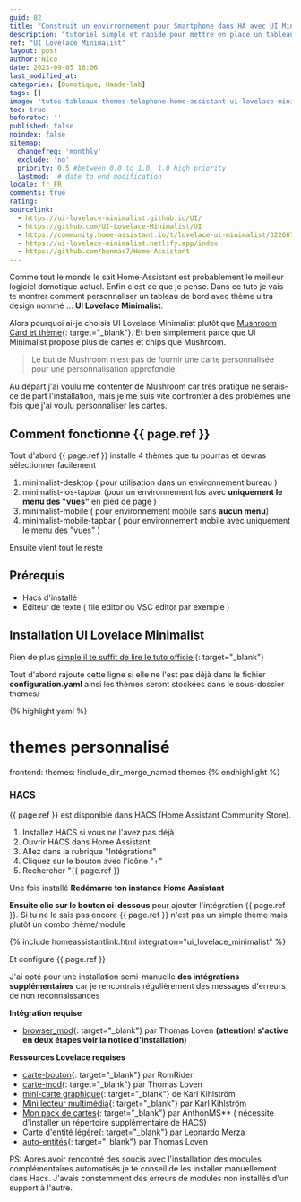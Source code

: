 ```yaml
---
guid: 82
title: "Construit un envirronnement pour Smartphone dans HA avec UI Minimalist"
description: "tutoriel simple et rapide pour mettre en place un tableau de bord sous Home Assistant design pour téléphone grâce à UI Lovelace Minimalist"
ref: "UI Lovelace Minimalist"
layout: post
author: Nico
date: 2023-09-05 16:06
last_modified_at: 
categories: [Domotique, Haade-lab]
tags: []
image: 'tutos-tableaux-themes-telephone-home-assistant-ui-lovelace-minimalist.png'
toc: true
beforetoc: ''
published: false
noindex: false
sitemap:
  changefreq: 'monthly'
  exclude: 'no'
  priority: 0.5 #between 0.0 to 1.0, 1.0 high priority
  lastmod:  # date to end modification
locale: fr_FR
comments: true
rating:  
sourcelink:
  - https://ui-lovelace-minimalist.github.io/UI/
  - https://github.com/UI-Lovelace-Minimalist/UI
  - https://community.home-assistant.io/t/lovelace-ui-minimalist/322687
  - https://ui-lovelace-minimalist.netlify.app/index
  - https://github.com/benmac7/Home-Assistant
---
```


Comme tout le monde le sait Home-Assistant est probablement le meilleur logiciel domotique actuel. Enfin c'est ce que je pense. Dans ce tuto je vais te montrer comment personnaliser un tableau de bord avec thème ultra design nommé ... **UI Lovelace Minimalist**.

Alors pourquoi ai-je choisis UI Lovelace Minimalist plutôt que [Mushroom Card et thème](https://github.com/piitaya/lovelace-mushroom){: target="_blank"}. Et bien simplement parce que Ui Minimalist propose plus de cartes et chips que Mushroom.

> Le but de Mushroom n'est pas de fournir une carte personnalisée pour une personnalisation approfondie.

Au départ j'ai voulu me contenter de Mushroom car très pratique ne serais-ce de part l'installation, mais je me suis vite confronter à des problèmes une fois que j'ai voulu personnaliser les cartes.

## Comment fonctionne {{ page.ref }}

Tout d'abord {{ page.ref }} installe 4 thèmes que tu pourras et devras sélectionner facilement
1. minimalist-desktop ( pour utilisation dans un environnement bureau )
2. minimalist-ios-tapbar (pour un environnement Ios avec **uniquement le menu des "vues"** en pied de page  )
3. minimalist-mobile ( pour environnement mobile sans **aucun menu**)
4. minimalist-mobile-tapbar ( pour environnement mobile avec uniquement le menu des "vues" )

Ensuite vient tout le reste

## Prérequis
- Hacs d'installé
- Editeur de texte ( file editor ou VSC editor par exemple )

## Installation UI Lovelace Minimalist

Rien de plus [simple il te suffit de lire le tuto officiel](https://ui-lovelace-minimalist.github.io/UI/setup/installation/#install-integration){: target="_blank"}

Tout d'abord rajoute cette ligne si elle ne l'est pas déjà dans le fichier **configuration.yaml** ainsi les thèmes seront stockées dans le sous-dossier themes/

{% highlight yaml %}
# themes personnalisé
frontend:
  themes: !include_dir_merge_named themes
{% endhighlight %}

### HACS
{{ page.ref }} est disponible dans HACS (Home Assistant Community Store).

1. Installez HACS si vous ne l'avez pas déjà
2. Ouvrir HACS dans Home Assistant
3. Allez dans la rubrique "Intégrations"
4. Cliquez sur le bouton avec l'icône "+"
5. Rechercher "{{ page.ref }}

Une fois installé **Redémarre ton instance Home Assistant**

**Ensuite clic sur le bouton ci-dessous** pour ajouter l'intégration {{ page.ref }}. Si tu ne le sais pas encore {{ page.ref }} n'est pas un simple thème mais plutôt un combo thème/module

{% include homeassistantlink.html integration="ui_lovelace_minimalist" %}

Et configure {{ page.ref }}

J'ai opté pour une installation semi-manuelle **des intégrations supplémentaires** car je rencontrais régulièrement des messages d'erreurs de non reconnaissances

**Intégration requise**
- [browser_mod](https://github.com/thomasloven/hass-**browser_mod**){: target="_blank"} par Thomas Loven **(attention! s'active en deux étapes voir la notice d'installation)**

**Ressources Lovelace requises**
- [carte-bouton](https://github.com/custom-cards/button-card){: target="_blank"} par RomRider
- [carte-mod](https://github.com/thomasloven/lovelace-card-mod){: target="_blank"} par Thomas Loven
- [mini-carte graphique](https://github.com/kalkih/mini-graph-card){: target="_blank"} de Karl Kihlström
- [Mini lecteur multimédia](https://github.com/kalkih/mini-media-player){: target="_blank"} par Karl Kihlström
- [Mon pack de cartes](https://github.com/AnthonMS/my-cards){: target="_blank"} par AnthonMS** ( nécessite d'installer un répertoire supplémentaire de HACS)
- [Carte d'entité légère](https://github.com/ljmerza/light-entity-card){: target="_blank"} par Leonardo Merza
- [auto-entités](https://github.com/thomasloven/lovelace-auto-entities){: target="_blank"} par Thomas Loven

PS: Après avoir rencontré des soucis avec l'installation des modules complémentaires automatisés je te conseil de les installer manuellement dans Hacs. J'avais constemment des erreurs de modules non installés d'un support à l'autre.





